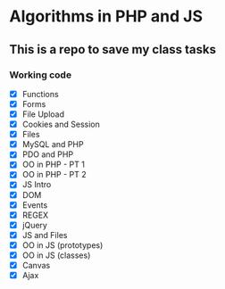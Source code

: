 # Algorithms in PHP and JS

## This is a repo to save my class tasks

### Working code

- [X] Functions
- [X] Forms
- [X] File Upload
- [X] Cookies and Session
- [X] Files
- [X] MySQL and PHP
- [X] PDO and PHP
- [X] OO in PHP - PT 1
- [X] OO in PHP - PT 2
- [X] JS Intro
- [X] DOM
- [X] Events
- [X] REGEX
- [X] jQuery
- [X] JS and Files
- [X] OO in JS (prototypes)
- [X] OO in JS (classes)
- [X] Canvas
- [X] Ajax